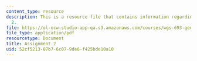 ```yaml
---
content_type: resource
description: This is a resource file that contains information regarding assignment
  2.
file: https://ol-ocw-studio-app-qa.s3.amazonaws.com/courses/wgs-693-gender-race-and-the-complexities-of-science-and-technology-a-problem-based-learning-experiment-spring-2009/52cf521307b76c079de6f425bde10a10_MITWGS_693S09_assn03.pdf
file_type: application/pdf
resourcetype: Document
title: Assignment 2
uid: 52cf5213-07b7-6c07-9de6-f425bde10a10
---
```

